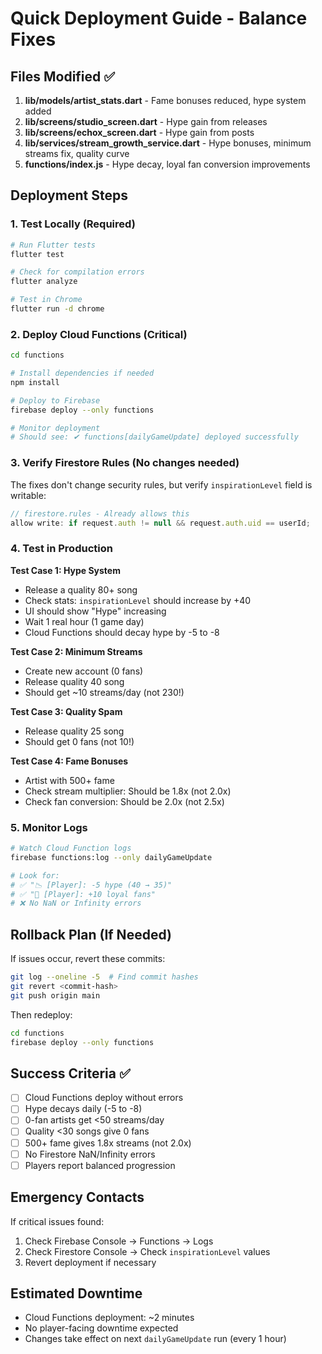 # Quick Deployment Guide - Balance Fixes

## Files Modified ✅

1. **lib/models/artist_stats.dart** - Fame bonuses reduced, hype system added
2. **lib/screens/studio_screen.dart** - Hype gain from releases
3. **lib/screens/echox_screen.dart** - Hype gain from posts
4. **lib/services/stream_growth_service.dart** - Hype bonuses, minimum streams fix, quality curve
5. **functions/index.js** - Hype decay, loyal fan conversion improvements

## Deployment Steps

### 1. Test Locally (Required)
```bash
# Run Flutter tests
flutter test

# Check for compilation errors
flutter analyze

# Test in Chrome
flutter run -d chrome
```

### 2. Deploy Cloud Functions (Critical)
```bash
cd functions

# Install dependencies if needed
npm install

# Deploy to Firebase
firebase deploy --only functions

# Monitor deployment
# Should see: ✔ functions[dailyGameUpdate] deployed successfully
```

### 3. Verify Firestore Rules (No changes needed)
The fixes don't change security rules, but verify `inspirationLevel` field is writable:
```javascript
// firestore.rules - Already allows this
allow write: if request.auth != null && request.auth.uid == userId;
```

### 4. Test in Production

**Test Case 1: Hype System**
- Release a quality 80+ song
- Check stats: `inspirationLevel` should increase by +40
- UI should show "Hype" increasing
- Wait 1 real hour (1 game day)
- Cloud Functions should decay hype by -5 to -8

**Test Case 2: Minimum Streams**
- Create new account (0 fans)
- Release quality 40 song
- Should get ~10 streams/day (not 230!)

**Test Case 3: Quality Spam**
- Release quality 25 song
- Should get 0 fans (not 10!)

**Test Case 4: Fame Bonuses**
- Artist with 500+ fame
- Check stream multiplier: Should be 1.8x (not 2.0x)
- Check fan conversion: Should be 2.0x (not 2.5x)

### 5. Monitor Logs

```bash
# Watch Cloud Function logs
firebase functions:log --only dailyGameUpdate

# Look for:
# ✅ "📉 [Player]: -5 hype (40 → 35)"
# ✅ "💎 [Player]: +10 loyal fans"
# ❌ No NaN or Infinity errors
```

## Rollback Plan (If Needed)

If issues occur, revert these commits:
```bash
git log --oneline -5  # Find commit hashes
git revert <commit-hash>
git push origin main
```

Then redeploy:
```bash
cd functions
firebase deploy --only functions
```

## Success Criteria ✅

- [ ] Cloud Functions deploy without errors
- [ ] Hype decays daily (-5 to -8)
- [ ] 0-fan artists get <50 streams/day
- [ ] Quality <30 songs give 0 fans
- [ ] 500+ fame gives 1.8x streams (not 2.0x)
- [ ] No Firestore NaN/Infinity errors
- [ ] Players report balanced progression

## Emergency Contacts

If critical issues found:
1. Check Firebase Console → Functions → Logs
2. Check Firestore Console → Check `inspirationLevel` values
3. Revert deployment if necessary

## Estimated Downtime
- Cloud Functions deployment: ~2 minutes
- No player-facing downtime expected
- Changes take effect on next `dailyGameUpdate` run (every 1 hour)
